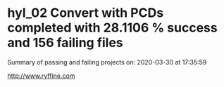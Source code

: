 # hyl_02 Convert with PCDs completed with 28.1106 % success and 156 failing files

Summary of passing and failing projects on: 2020-03-30 at 17:35:59

http://www.ryffine.com
